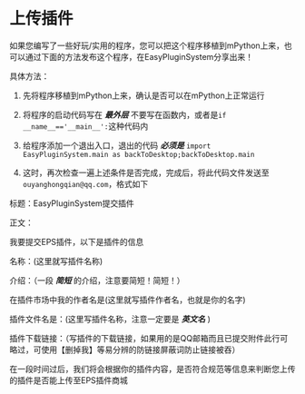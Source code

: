 # 上传插件

如果您编写了一些好玩/实用的程序，您可以把这个程序移植到mPython上来，也可以通过下面的方法发布这个程序，在EasyPluginSystem分享出来！

具体方法：

1. 先将程序移植到mPython上来，确认是否可以在mPython上正常运行

2. 将程序的启动代码写在 ___最外层___ 不要写在函数内，或者是`if __name__=='__main__':`这种代码内

3. 给程序添加一个退出入口，退出的代码 ___必须是___ `import EasyPluginSystem.main as backToDesktop;backToDesktop.main`

4. 这时，再次检查一遍上述条件是否完成，完成后，将此代码文件发送至`ouyanghongqian@qq.com`，格式如下




标题：EasyPluginSystem提交插件

正文：

我要提交EPS插件，以下是插件的信息

名称：(这里就写插件名称)

介绍：（一段 ___简短___ 的介绍，注意要简短！简短！）

在插件市场中我的作者名是(这里就写插件作者名，也就是你的名字)

插件文件名是：(这里写插件名称，注意一定要是 ___英文名___ )

插件下载链接：（写插件的下载链接，如果用的是QQ邮箱而且已提交附件此行可略过，可使用【删掉我】等易分辨的防链接屏蔽词防止链接被吞）



在一段时间过后，我们将会根据你的插件内容，是否符合规范等信息来判断您上传的插件是否能上传至EPS插件商城
